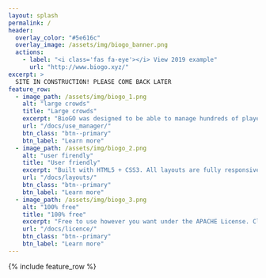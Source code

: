 ```yaml
---
layout: splash
permalink: /
header:
  overlay_color: "#5e616c"
  overlay_image: /assets/img/biogo_banner.png
  actions:
    - label: "<i class='fas fa-eye'></i> View 2019 example"
      url: "http://www.biogo.xyz/"
excerpt: >
  SITE IN CONSTRUCTION! PLEASE COME BACK LATER
feature_row:
  - image_path: /assets/img/biogo_1.png
    alt: "large crowds"
    title: "Large crowds"
    excerpt: "BioGO was designed to be able to manage hundreds of players at once."
    url: "/docs/use_manager/"
    btn_class: "btn--primary"
    btn_label: "Learn more"
  - image_path: /assets/img/biogo_2.png
    alt: "user firendly"
    title: "User friendly"
    excerpt: "Built with HTML5 + CSS3. All layouts are fully responsive with helpers to augment your content."
    url: "/docs/layouts/"
    btn_class: "btn--primary"
    btn_label: "Learn more"
  - image_path: /assets/img/biogo_3.png
    alt: "100% free"
    title: "100% free"
    excerpt: "Free to use however you want under the APACHE License. Clone it, fork it, customize it... whatever!"
    url: "/docs/licence/"
    btn_class: "btn--primary"
    btn_label: "Learn more"      
---
```


{% include feature_row %}
